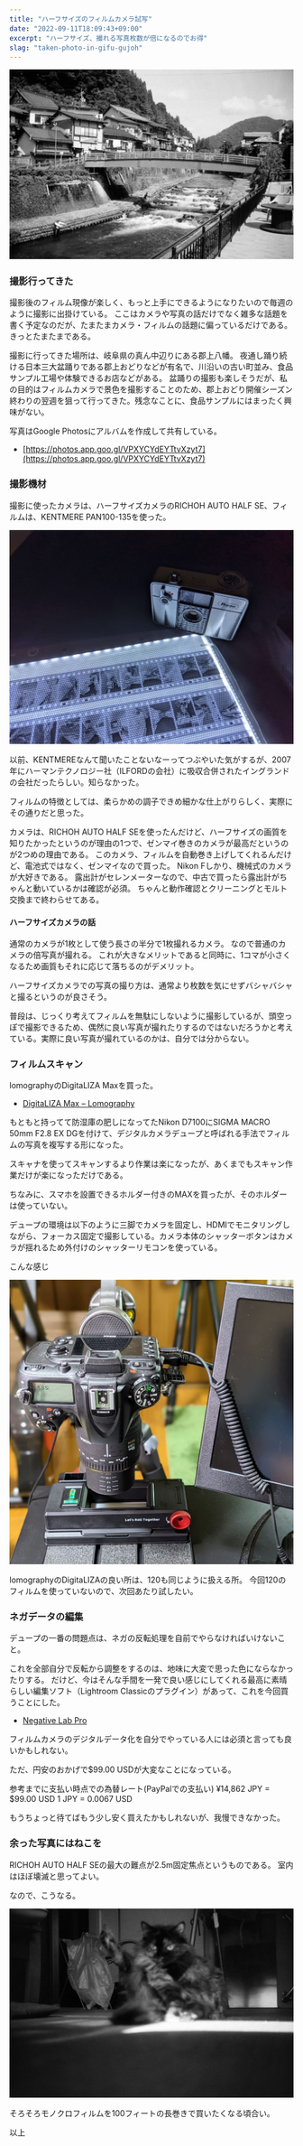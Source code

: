 ```yaml
---
title: "ハーフサイズのフィルムカメラ試写"
date: "2022-09-11T18:09:43+09:00"
excerpt: "ハーフサイズ、撮れる写真枚数が倍になるのでお得"
slag: "taken-photo-in-gifu-gujoh"
---
```


![郡上の川と街並み](/assets/taken-photo-in-gifu-gujoh/20220911-gujoh-2783.jpg)

### 撮影行ってきた

撮影後のフィルム現像が楽しく、もっと上手にできるようになりたいので毎週のように撮影に出掛けている。
ここはカメラや写真の話だけでなく雑多な話題を書く予定なのだが、たまたまカメラ・フィルムの話題に偏っているだけである。きっとたまたまである。

撮影に行ってきた場所は、岐阜県の真ん中辺りにある郡上八幡。
夜通し踊り続ける日本三大盆踊りである郡上おどりなどが有名で、川沿いの古い町並み、食品サンプル工場や体験できるお店などがある。
盆踊りの撮影も楽しそうだが、私の目的はフィルムカメラで景色を撮影することのため、郡上おどり開催シーズン終わりの翌週を狙って行ってきた。残念なことに、食品サンプルにはまったく興味がない。

写真はGoogle Photosにアルバムを作成して共有している。

- [https://photos.app.goo.gl/VPXYCYdEYTtvXzyt7](https://photos.app.goo.gl/VPXYCYdEYTtvXzyt7)

### 撮影機材

撮影に使ったカメラは、ハーフサイズカメラのRICHOH AUTO HALF SE、フィルムは、KENTMERE PAN100-135を使った。

![RICHOH AUTO HALF SEと現像済みフィルム](/assets/taken-photo-in-gifu-gujoh/PXL_20220911_073851230.jpg)

以前、KENTMEREなんて聞いたことないなーってつぶやいた気がするが、2007年にハーマンテクノロジー社（ILFORDの会社）に吸収合併されたイングランドの会社だったらしい。知らなかった。

フィルムの特徴としては、柔らかめの調子できめ細かな仕上がりらしく、実際にその通りだと思った。

カメラは、RICHOH AUTO HALF SEを使ったんだけど、ハーフサイズの画質を知りたかったというのが理由の1つで、ゼンマイ巻きのカメラが最高だというのが2つめの理由である。
このカメラ、フィルムを自動巻き上げしてくれるんだけど、電池式ではなく、ゼンマイなので買った。
Nikon Fしかり、機械式のカメラが大好きである。
露出計がセレンメーターなので、中古で買ったら露出計がちゃんと動いているかは確認が必須。
ちゃんと動作確認とクリーニングとモルト交換まで終わらせてある。

#### ハーフサイズカメラの話

通常のカメラが1枚として使う長さの半分で1枚撮れるカメラ。
なので普通のカメラの倍写真が撮れる。
これが大きなメリットであると同時に、1コマが小さくなるため画質もそれに応じて落ちるのがデメリット。

ハーフサイズカメラでの写真の撮り方は、通常より枚数を気にせずバシャバシャと撮るというのが良さそう。

普段は、じっくり考えてフィルムを無駄にしないように撮影しているが、頭空っぽで撮影できるため、偶然に良い写真が撮れたりするのではないだろうかと考えている。実際に良い写真が撮れているのかは、自分では分からない。

### フィルムスキャン

lomographyのDigitaLIZA Maxを買った。

- [DigitaLIZA Max – Lomography](https://shop.lomography.com/jp/digitaliza-max-scanning-kit)

もともと持ってて防湿庫の肥しになってたNikon D7100にSIGMA MACRO 50mm F2.8 EX DGを付けて、デジタルカメラデュープと呼ばれる手法でフィルムの写真を複写する形になった。

スキャナを使ってスキャンするより作業は楽になったが、あくまでもスキャン作業だけが楽になっただけである。

ちなみに、スマホを設置できるホルダー付きのMAXを買ったが、そのホルダーは使っていない。

デュープの環境は以下のように三脚でカメラを固定し、HDMIでモニタリングしながら、フォーカス固定で撮影している。カメラ本体のシャッターボタンはカメラが揺れるため外付けのシャッターリモコンを使っている。

こんな感じ

![](/assets/taken-photo-in-gifu-gujoh/PXL_20220911_132739511.PORTRAIT_2.jpg)

lomographyのDigitaLIZAの良い所は、120も同じように扱える所。
今回120のフィルムを使っていないので、次回あたり試したい。


### ネガデータの編集

デュープの一番の問題点は、ネガの反転処理を自前でやらなければいけないこと。

これを全部自分で反転から調整をするのは、地味に大変で思った色にならなかったりする。
だけど、今はそんな手間を一発で良い感じにしてくれる最高に素晴らしい編集ソフト（Lightroom Classicのプラグイン）があって、これを今回買うことにした。

- [Negative Lab Pro](https://www.negativelabpro.com/)

フィルムカメラのデジタルデータ化を自分でやっている人には必須と言っても良いかもしれない。

ただ、円安のおかげで$99.00 USDが大変なことになっている。

参考までに支払い時点での為替レート(PayPalでの支払い)
¥14,862 JPY = $99.00 USD
1 JPY = 0.0067 USD

もうちょっと待てばもう少し安く買えたかもしれないが、我慢できなかった。

### 余った写真にはねこを

RICHOH AUTO HALF SEの最大の難点が2.5m固定焦点というものである。
室内はほぼ壊滅と思ってよい。

なので、こうなる。

![](/assets/taken-photo-in-gifu-gujoh/20220911-gujoh-2836.jpg)


そろそろモノクロフィルムを100フィートの長巻きで買いたくなる頃合い。

以上


